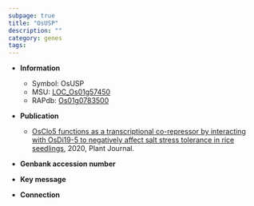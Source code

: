 ```yaml
---
subpage: true
title: "OsUSP"
description: ""
category: genes
tags: 
---
```


* **Information**  
    + Symbol: OsUSP  
    + MSU: [LOC_Os01g57450](http://rice.plantbiology.msu.edu/cgi-bin/ORF_infopage.cgi?orf=LOC_Os01g57450)  
    + RAPdb: [Os01g0783500](http://rapdb.dna.affrc.go.jp/viewer/gbrowse_details/irgsp1?name=Os01g0783500)  

* **Publication**  
    + [OsClo5 functions as a transcriptional co-repressor by interacting with OsDi19-5 to negatively affect salt stress tolerance in rice seedlings](http://www.ncbi.nlm.nih.gov/pubmed?term=OsClo5+functions+as+a+transcriptional+co-repressor+by+interacting+with+OsDi19-5+to+negatively+affect+salt+stress+tolerance+in+rice+seedlings%5BTitle%5D), 2020, Plant Journal.

* **Genbank accession number**  

* **Key message**  

* **Connection**  



